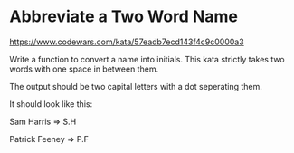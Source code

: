 # Abbreviate a Two Word Name
https://www.codewars.com/kata/57eadb7ecd143f4c9c0000a3

Write a function to convert a name into initials. This kata strictly takes two words with one space in between them.

The output should be two capital letters with a dot seperating them.

It should look like this:

Sam Harris => S.H

Patrick Feeney => P.F
